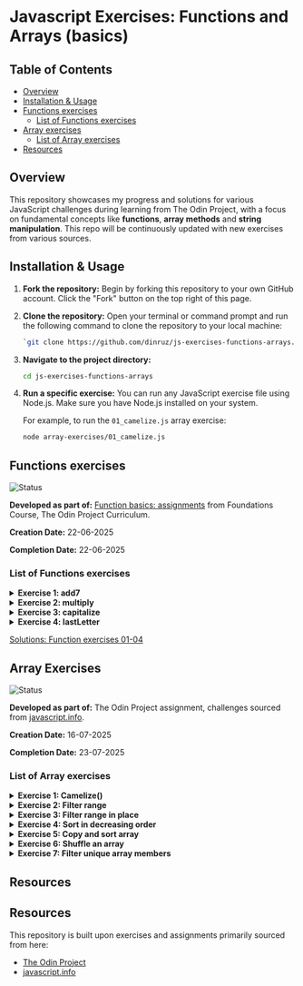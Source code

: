 # Javascript Exercises: Functions and Arrays (basics)

## Table of Contents

- [Overview](#overview)
- [Installation & Usage](#installation--usage)
- [Functions exercises](#functions-exercises)
  - [List of Functions exercises](#list-of-functions-exercises)
- [Array exercises](#array-exercises)
  - [List of Array exercises](#list-of-array-exercises)
- [Resources](#resources)

## Overview

This repository showcases my progress and solutions for various JavaScript challenges during learning from The Odin Project, with a focus on fundamental concepts like **functions**, **array methods** and **string manipulation**. This repo will be continuously updated with new exercises from various sources.

## Installation & Usage

1.  **Fork the repository:**
    Begin by forking this repository to your own GitHub account. Click the "Fork" button on the top right of this page.

2.  **Clone the repository:**
    Open your terminal or command prompt and run the following command to clone the repository to your local machine:

    ```bash
    `git clone https://github.com/dinruz/js-exercises-functions-arrays.git`
    ```

3.  **Navigate to the project directory:**

    ```bash
    cd js-exercises-functions-arrays
    ```

4.  **Run a specific exercise:**
    You can run any JavaScript exercise file using Node.js. Make sure you have Node.js installed on your system.

    For example, to run the `01_camelize.js` array exercise:

    ```bash
    node array-exercises/01_camelize.js
    ```

## Functions exercises 

![Status](https://img.shields.io/badge/Status-Complete-brightgreen)

  **Developed as part of:** [Function basics: assignments](https://www.theodinproject.com/lessons/foundations-function-basics#assignment) from Foundations Course, The Odin Project Curriculum.

  **Creation Date:** 22-06-2025

  **Completion Date:** 22-06-2025


### List of Functions exercises

<details>
  <summary><strong>Exercise 1: add7</strong></summary>

  <p>
    Write a function called **add7** that takes one number and returns that number + 7.
    Write function and test the output with *console.log*.
  </p>
</details>

<details>
  <summary><strong>Exercise 2: multiply</strong></summary>

  <p>
    Write a function called **multiply** that takes 2 numbers and returns their product.
    Write function and test the output with *console.log*.
  </p>
</details>

<details>
  <summary><strong>Exercise 3: capitalize</strong></summary>

  <p>
    Write a function called **capitalize** that takes a string and returns that string with only the first letter capitalized. 
    Make sure that it can take strings that are lowercase, UPPERCASE or BoTh.
  </p>
</details>

<details>
  <summary><strong>Exercise 4: lastLetter </strong></summary>
  
  <p>
    Write a function called **lastLetter** that takes a string and returns the very last letter of that string: lastLetter("abcd") should return "d".  
  </p>
</details>

[Solutions: Function exercises 01-04](./functions-exercises/basicFunctions.js)

## Array Exercises

  ![Status](https://img.shields.io/badge/Status-Complete-brightgreen)

  **Developed as part of:** The Odin Project assignment, challenges sourced from [javascript.info](https://javascript.info/array-methods#tasks).

  **Creation Date:** 16-07-2025

  **Completion Date:** 23-07-2025


### List of Array exercises

<details>
  <summary><strong>Exercise 1: Camelize()</strong></summary>
  <p>
  Write the function `camelize(str)` that changes dash-separated words like “my-short-string” into camel-cased “myShortString”. 
    
  That is: removes all dashes, each word after dash becomes uppercased.

    Examples:

    ```javascript
    camelize("background-color") == 'backgroundColor';
    camelize("list-style-image") == 'listStyleImage';
    camelize("-webkit-transition") == 'WebkitTransition';
    ```
  </p>

[Solution: Camelize.js](./array-exercises/01_camelize.js)

</details>

<details>
  <summary><strong>Exercise 2: Filter range</strong></summary>

  <p>
  Write a function `filterRange(arr, a, b)` that gets an array `arr`, looks for elements with values higher or equal to a and lower or equal to b and return a result as an array.

  For instance:

    ```javascript
    let arr = [5, 3, 8, 1];
    let filtered = filterRange(arr, 1, 4);
    alert( filtered ); // 3,1 (matching values)
    // alert( arr ); // 5,3,8,1 (not modified)
    ```
  </p>

[Solution: filterRange.js](./array-exercises/02_filterRange.js)

</details>

<details>
  <summary><strong>Exercise 3: Filter range in place </strong></summary>
  
  <p>
  Write a function `filterRangeInPlace(arr, a, b)` that gets an array `arr` and removes from it all values except those that are between a and b. The test is: `a ≤ arr[i] ≤ b`.
  The function should only modify the array. It should not return anything.

    ```javascript
    let arr = [5, 3, 8, 1];
    filterRangeInPlace(arr, 1, 4); // removed the numbers except from 1 to 4
    // alert( arr ); // [3, 1]
    ```

 [Solution: filterRangeInPlace.js](./array-exercises/03_filterRangeInPlace.js)</p>
</details>

<details>
  <summary><strong>Exercise 4: Sort in decreasing order </strong></summary>
  
  <p>

    ```javascript
    let arr = [5, 2, 1, -10, 8];
    // ... your code to sort it in decreasing order
    // alert( arr ); // 8, 5, 2, 1, -10
    ```
  </p>

[Solution: sortInDecreasingOrder.js](./array-exercises/04_sortInDecreasingOrder.js)
</details>

<details>
  <summary><strong>Exercise 5: Copy and sort array</strong></summary>

  <p>
  We have an array of strings arr. We’d like to have a sorted copy of it, but keep arr unmodified.

  Create a function `copySorted(arr)` that returns such a copy.

    ```javascript

    let arr = ["HTML", "JavaScript", "CSS"];
    let sorted = copySorted(arr);
    alert( sorted ); // CSS, HTML, JavaScript
    // alert( arr ); // HTML, JavaScript, CSS (no changes)

    ```
  </p>

 
 [Solution: copyAndSortArray.js](./array-exercises/05_copyAndSortArray.js)
</details>

<details>
  <summary><strong>Exercise 6: Shuffle an array</strong></summary>

  <p>
  Write the function `shuffle(array)` that shuffles (randomly reorders) elements of the array.
  Multiple runs of shuffle may lead to different orders of elements. 
  For instance:

    ```javascript
    let arr = [1, 2, 3];
    shuffle(arr);
    // arr = [3, 2, 1]
    shuffle(arr);
    // arr = [2, 1, 3]
    shuffle(arr);
    // arr = [3, 1, 2]
    // ...
    ```
All element orders should have an equal probability. 

For instance, [1,2,3] can be reordered as [1,2,3] or [1,3,2] or [3,1,2] etc, with equal probability of each case.
  </p>

 [Solution: shuffleAnArray.js](./array-exercises/06_shuffleAnArray.js)
</details>


<details>
  <summary><strong>Exercise 7: Filter unique array members </strong></summary>

  <p>
Let arr be an array. Create a function `unique(arr)` that should return an array with unique items of arr.
For instance:

 ```javascript
 
 function unique(arr) {
    /* your code */
    }
    let strings = ["Hare", "Krishna", "Hare", "Krishna",
    "Krishna", "Krishna", "Hare", "Hare", ":-O"
    ];
    alert( unique(strings) ); // Hare, Krishna, :-O
  ```
</p>

[Solution: filterUnique.js](./array-exercises/07_filterUnique.js)
</details>

## Resources

## Resources

This repository is built upon exercises and assignments primarily sourced from here:

* [The Odin Project](https://www.theodinproject.com/)
* [javascript.info](https://javascript.info/) 